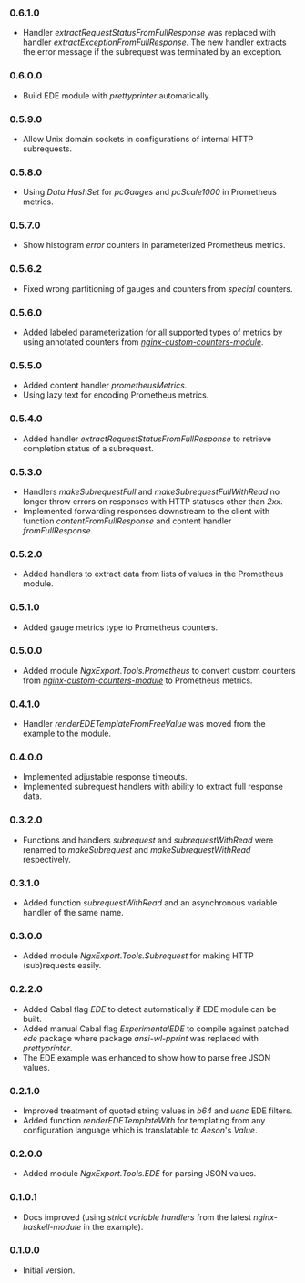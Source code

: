 ### 0.6.1.0

- Handler *extractRequestStatusFromFullResponse* was replaced with handler
  *extractExceptionFromFullResponse*. The new handler extracts the error message
  if the subrequest was terminated by an exception.

### 0.6.0.0

- Build EDE module with *prettyprinter* automatically.

### 0.5.9.0

- Allow Unix domain sockets in configurations of internal HTTP subrequests.

### 0.5.8.0

- Using *Data.HashSet* for *pcGauges* and *pcScale1000* in Prometheus metrics.

### 0.5.7.0

- Show histogram *error* counters in parameterized Prometheus metrics.

### 0.5.6.2

- Fixed wrong partitioning of gauges and counters from *special* counters.

### 0.5.6.0

- Added labeled parameterization for all supported types of metrics by using
  annotated counters from
  [*nginx-custom-counters-module*](https://github.com/lyokha/nginx-custom-counters-module).

### 0.5.5.0

- Added content handler *prometheusMetrics*.
- Using lazy text for encoding Prometheus metrics.

### 0.5.4.0

- Added handler *extractRequestStatusFromFullResponse* to retrieve completion
  status of a subrequest.

### 0.5.3.0

- Handlers *makeSubrequestFull* and *makeSubrequestFullWithRead* no longer throw
  errors on responses with HTTP statuses other than *2xx*.
- Implemented forwarding responses downstream to the client with function
  *contentFromFullResponse* and content handler *fromFullResponse*.

### 0.5.2.0

- Added handlers to extract data from lists of values in the Prometheus module.

### 0.5.1.0

- Added gauge metrics type to Prometheus counters.

### 0.5.0.0

- Added module *NgxExport.Tools.Prometheus* to convert custom counters from
  [*nginx-custom-counters-module*](https://github.com/lyokha/nginx-custom-counters-module)
  to Prometheus metrics.

### 0.4.1.0

- Handler *renderEDETemplateFromFreeValue* was moved from the example to the
  module.

### 0.4.0.0

- Implemented adjustable response timeouts.
- Implemented subrequest handlers with ability to extract full response data.

### 0.3.2.0

- Functions and handlers *subrequest* and *subrequestWithRead* were renamed to
  *makeSubrequest* and *makeSubrequestWithRead* respectively.

### 0.3.1.0

- Added function *subrequestWithRead* and an asynchronous variable handler of
  the same name.

### 0.3.0.0

- Added module *NgxExport.Tools.Subrequest* for making HTTP (sub)requests
  easily.

### 0.2.2.0

- Added Cabal flag *EDE* to detect automatically if EDE module can be built.
- Added manual Cabal flag *ExperimentalEDE* to compile against patched *ede*
  package where package *ansi-wl-pprint* was replaced with *prettyprinter*.
- The EDE example was enhanced to show how to parse free JSON values.

### 0.2.1.0

- Improved treatment of quoted string values in *b64* and *uenc* EDE filters.
- Added function *renderEDETemplateWith* for templating from any configuration
  language which is translatable to *Aeson*'s *Value*.

### 0.2.0.0

- Added module *NgxExport.Tools.EDE* for parsing JSON values.

### 0.1.0.1

- Docs improved (using *strict variable handlers* from the latest
  *nginx-haskell-module* in the example).

### 0.1.0.0

- Initial version.

